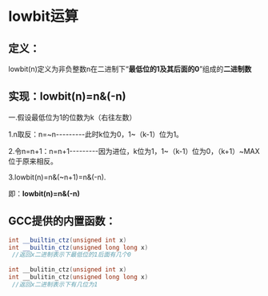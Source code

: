 # lowbit运算

## 定义：

lowbit(n)定义为非负整数n在二进制下“**最低位的1及其后面的0**”组成的**二进制数**

## 实现：**lowbit(n)=n&(-n)**

一.假设最低位为1的位数为k（右往左数）

1.n取反：n=~n---------此时k位为0，1~（k-1）位为1。

2.令n=n+1：n=n+1---------因为进位，k位为1，1~（k-1）位为0，（k+1）~MAX位于原来相反。

3.lowbit(n)=n&(~n+1)=n&(-n).

即：**lowbit(n)=n&(-n)**

## GCC提供的内置函数：

```c++
int __builtin_ctz(unsigned int x)
int __builtin_ctz(unsigned long long x)
 //返回x二进制表示下最低位的1后面有几个0
    
int __bulitin_ctz(unsigned int x)
int __bulitin_ctz(unsigned long long x)
 //返回x二进制表示下有几位为1
```

